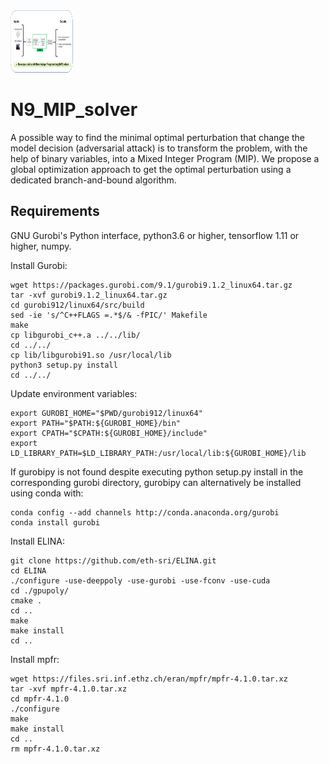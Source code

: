 
<img src="/img/EC39.png" alt="EC3.9" style="height: 100px; width:100px;"/>

# N9_MIP_solver

A possible way to find the minimal optimal perturbation that change the model decision (adversarial attack) is to transform the problem, with the help of binary variables, into a Mixed Integer Program (MIP). We propose a global optimization approach to get the optimal perturbation using a dedicated branch-and-bound algorithm. 

## Requirements
GNU Gurobi's Python interface,
python3.6 or higher, tensorflow 1.11 or higher, numpy.

Install Gurobi:

```
wget https://packages.gurobi.com/9.1/gurobi9.1.2_linux64.tar.gz
tar -xvf gurobi9.1.2_linux64.tar.gz
cd gurobi912/linux64/src/build
sed -ie 's/^C++FLAGS =.*$/& -fPIC/' Makefile
make
cp libgurobi_c++.a ../../lib/
cd ../../
cp lib/libgurobi91.so /usr/local/lib
python3 setup.py install
cd ../../
```


Update environment variables:
```
export GUROBI_HOME="$PWD/gurobi912/linux64"
export PATH="$PATH:${GUROBI_HOME}/bin"
export CPATH="$CPATH:${GUROBI_HOME}/include"
export LD_LIBRARY_PATH=$LD_LIBRARY_PATH:/usr/local/lib:${GUROBI_HOME}/lib
```

If gurobipy is not found despite executing python setup.py install in the corresponding gurobi directory, gurobipy can alternatively be installed using conda with:
```
conda config --add channels http://conda.anaconda.org/gurobi
conda install gurobi
```

Install ELINA:
```
git clone https://github.com/eth-sri/ELINA.git
cd ELINA
./configure -use-deeppoly -use-gurobi -use-fconv -use-cuda
cd ./gpupoly/
cmake .
cd ..
make
make install
cd ..
```

Install mpfr:
```
wget https://files.sri.inf.ethz.ch/eran/mpfr/mpfr-4.1.0.tar.xz
tar -xvf mpfr-4.1.0.tar.xz
cd mpfr-4.1.0
./configure
make
make install
cd ..
rm mpfr-4.1.0.tar.xz
```
